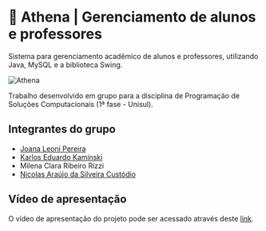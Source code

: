 # :owl: Athena | Gerenciamento de alunos e professores
Sistema para gerenciamento acadêmico de alunos e professores, utilizando Java, MySQL e a biblioteca Swing.  

![Athena](https://user-images.githubusercontent.com/77423877/206771796-c72764f8-9e70-453e-afa4-8aa64668f885.jpg)

Trabalho desenvolvido em grupo para a disciplina de Programação de Soluções Computacionais (1ª fase - Unisul).

## Integrantes do grupo
- [Joana Leoni Pereira](https://github.com/joanaleoni)
- [Karlos Eduardo Kaminski](https://github.com/KarlosEKaminski)
- Milena Clara Ribeiro Rizzi 
- [Nicolas Araújo da Silveira Custódio](https://github.com/NicolasASC) 

## Vídeo de apresentação
O vídeo de apresentação do projeto pode ser acessado através deste [link](https://drive.google.com/file/d/19t6ExkmsAgnmLyzXckOxS_hFhdxlixOC/view?usp=sharing).
